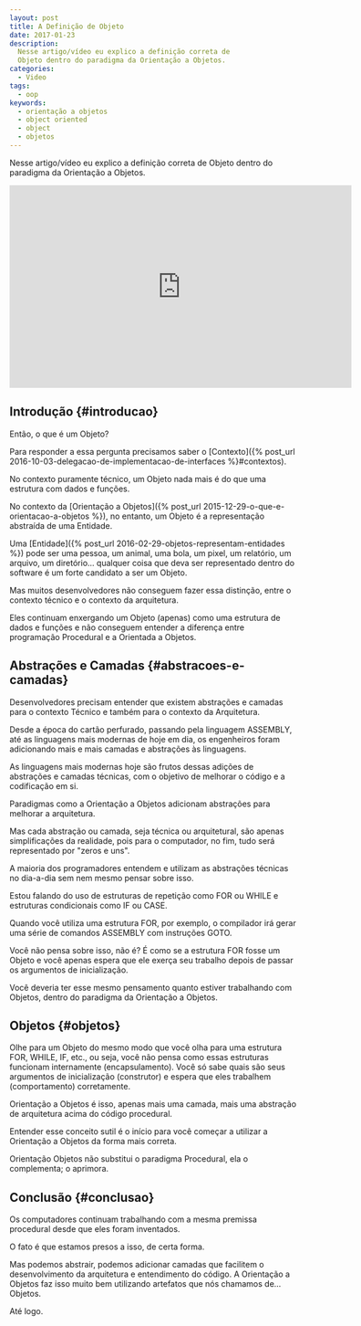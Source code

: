 ```yaml
---
layout: post
title: A Definição de Objeto
date: 2017-01-23
description:
  Nesse artigo/vídeo eu explico a definição correta de 
  Objeto dentro do paradigma da Orientação a Objetos.
categories: 
  - Video
tags:
  - oop
keywords:
  - orientação a objetos
  - object oriented
  - object
  - objetos
--- 
```


Nesse artigo/vídeo eu explico a definição correta de Objeto dentro do paradigma da Orientação a Objetos.

<!--more-->

<iframe width="600" height="355" src="https://www.youtube.com/embed/nia7UqcpOAc" frameborder="0" allowfullscreen></iframe>

## Introdução {#introducao}

Então, o que é um Objeto?

Para responder a essa pergunta precisamos 
saber o [Contexto]({% post_url 2016-10-03-delegacao-de-implementacao-de-interfaces %}#contextos).

No contexto puramente técnico, um Objeto 
nada mais é do que uma estrutura com dados
e funções.

No contexto da [Orientação a Objetos]({% post_url 2015-12-29-o-que-e-orientacao-a-objetos %}),
no  entanto, um Objeto é a representação 
abstraída de uma Entidade.

Uma [Entidade]({% post_url 2016-02-29-objetos-representam-entidades %}) pode ser uma pessoa, um animal, 
uma bola, um pixel, um relatório, um arquivo,
um diretório... qualquer coisa que deva ser 
representado dentro do software é um forte 
candidato a ser um Objeto.

Mas muitos desenvolvedores não conseguem 
fazer essa distinção, entre o contexto técnico e o contexto da arquitetura.

Eles continuam enxergando um Objeto (apenas) 
como uma estrutura de dados e funções e não 
conseguem entender a diferença entre programação 
Procedural e a Orientada a Objetos.

## Abstrações e Camadas {#abstracoes-e-camadas}

Desenvolvedores precisam entender que existem 
abstrações e camadas para o contexto Técnico 
e também para o contexto da Arquitetura. 

Desde a época do cartão perfurado, passando 
pela linguagem ASSEMBLY, até as linguagens 
mais modernas de hoje em dia, os engenheiros 
foram adicionando mais e mais camadas e 
abstrações às linguagens.

As linguagens mais modernas hoje são frutos 
dessas adições de abstrações e camadas técnicas, 
com o objetivo de melhorar o código e a 
codificação em si.

Paradigmas como a Orientação a Objetos 
adicionam abstrações para melhorar a arquitetura.

Mas cada abstração ou camada, seja técnica ou 
arquitetural, são apenas simplificações da 
realidade, pois para o computador, no fim, 
tudo será representado por "zeros e uns".

A maioria dos programadores entendem e utilizam 
as abstrações técnicas no dia-a-dia sem nem 
mesmo pensar sobre isso.

Estou falando do uso de estruturas de repetição
 como FOR ou WHILE e estruturas condicionais 
 como IF ou CASE.

Quando você utiliza uma estrutura FOR, por 
exemplo, o compilador irá gerar uma série de 
comandos ASSEMBLY com instruções GOTO.

Você não pensa sobre isso, não é? É como se 
a estrutura FOR fosse um Objeto e você apenas 
espera que ele exerça seu trabalho depois de 
passar os argumentos de inicialização.

Você deveria ter esse mesmo pensamento quanto 
estiver trabalhando com Objetos, dentro do 
paradigma da Orientação a Objetos.

## Objetos {#objetos}

Olhe para um Objeto do mesmo modo que você 
olha para uma estrutura FOR, WHILE, IF, etc., 
ou seja, você não pensa como essas estruturas 
funcionam internamente (encapsulamento). 
Você só sabe quais são seus argumentos de 
inicialização (construtor) e espera que eles 
trabalhem (comportamento) corretamente.

Orientação a Objetos é isso, apenas mais 
uma camada, mais uma abstração de arquitetura 
acima do código procedural.

Entender esse conceito sutil é o início 
para você começar a utilizar a Orientação a 
Objetos da forma mais correta.

Orientação Objetos não substitui o paradigma 
Procedural, ela o complementa; o aprimora.

## Conclusão {#conclusao}

Os computadores continuam trabalhando com a 
mesma  premissa procedural desde que eles 
foram inventados.

O fato é que estamos presos a isso, de certa
forma.

Mas podemos abstrair, podemos adicionar 
camadas que facilitem o desenvolvimento da 
arquitetura e entendimento do código. 
A Orientação a Objetos faz isso muito bem 
utilizando artefatos que nós chamamos de... Objetos.

Até logo.
